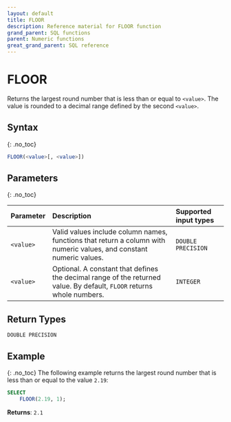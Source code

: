 ```yaml
---
layout: default
title: FLOOR
description: Reference material for FLOOR function
grand_parent: SQL functions
parent: Numeric functions
great_grand_parent: SQL reference
---
```


# FLOOR

Returns the largest round number that is less than or equal to `<value>`. The value is rounded to a decimal range defined by the second `<value>`.

## Syntax
{: .no_toc}

```sql
FLOOR(<value>[, <value>])
```
## Parameters 
{: .no_toc}

| Parameter | Description                                                                                                                   | Supported input types | 
| :--------- | :----------------------------------------------------------------------------------------------------------------------------- |:-----|
| `<value>`   | Valid values include column names, functions that return a column with numeric values, and constant numeric values.           | `DOUBLE PRECISION` |
| `<value>`   | Optional. A constant that defines the decimal range of the returned value. By default, `FLOOR` returns whole numbers.  | `INTEGER` |

## Return Types
`DOUBLE PRECISION` 

## Example
{: .no_toc}
The following example returns the largest round number that is less than or equal to the value `2.19`: 
```sql
SELECT
    FLOOR(2.19, 1);
```

**Returns**: `2.1`

